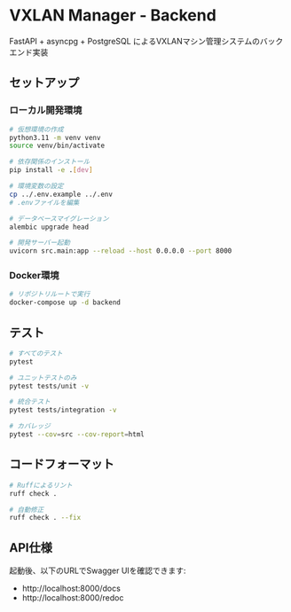 # VXLAN Manager - Backend

FastAPI + asyncpg + PostgreSQL によるVXLANマシン管理システムのバックエンド実装

## セットアップ

### ローカル開発環境

```bash
# 仮想環境の作成
python3.11 -m venv venv
source venv/bin/activate

# 依存関係のインストール
pip install -e .[dev]

# 環境変数の設定
cp ../.env.example ../.env
# .envファイルを編集

# データベースマイグレーション
alembic upgrade head

# 開発サーバー起動
uvicorn src.main:app --reload --host 0.0.0.0 --port 8000
```

### Docker環境

```bash
# リポジトリルートで実行
docker-compose up -d backend
```

## テスト

```bash
# すべてのテスト
pytest

# ユニットテストのみ
pytest tests/unit -v

# 統合テスト
pytest tests/integration -v

# カバレッジ
pytest --cov=src --cov-report=html
```

## コードフォーマット

```bash
# Ruffによるリント
ruff check .

# 自動修正
ruff check . --fix
```

## API仕様

起動後、以下のURLでSwagger UIを確認できます:
- http://localhost:8000/docs
- http://localhost:8000/redoc
